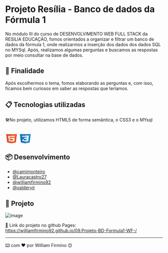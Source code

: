 # Projeto Resília - Banco de dados da Fórmula 1

No módulo III do curso de DESENVOLVIMENTO WEB FULL STACK da RESILIA EDUCAÇÃO, fomos orientados a organizar e filtrar um banco de dados da fórmula 1, onde realizarmos a inserção dos dados dos dados SQL no MYSql. Após, realizamos algumas perguntas e buscamos as respostas por meio consultar na base de dados.


## 🚀 Finalidade

Após escolhermos o tema, fomos elaborando as perguntas e, com isso, ficamos bem curiosos em saber as respostas que teríamos.


## 📋 Tecnologias utilizadas

🛠️No projeto, utilizamos HTML5 de forma semântica, o CSS3 e o MYsql
<div style="display: inline_block"><br>
<img align="center" alt="Will-HTML" height="30" width="40" src="https://raw.githubusercontent.com/devicons/devicon/master/icons/html5/html5-original.svg">
<img align="center" alt="Will-CSS" height="30" width="40" src="https://raw.githubusercontent.com/devicons/devicon/master/icons/css3/css3-original.svg">
</div>


## 📦 Desenvolvimento

- [@camimonteiro](https://github.com/camimonteiro)
- [@Lauracastro27](https://github.com/Lauracastro27)
- [@williamfirmino92](https://www.github.com/williamfirmino92)
- [@valderyjr](https://github.com/valderyjr)



## 📄 Projeto

![image](https://user-images.githubusercontent.com/89873481/168455083-fb165cca-6188-4e3b-a8af-364748d2c6a2.png)



📌 Link do projeto no github Pages: https://williamfirmino92.github.io/09.Projeto-BD-Formula1-WF-/
 


---
⌨️ com ❤️ por William Firmino 😊


